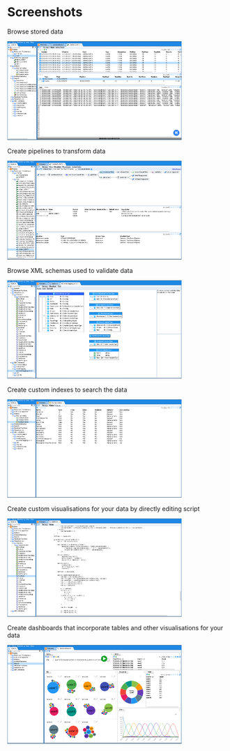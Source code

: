 # Screenshots

Browse stored data

<a title="Feeds" href="#" onclick="window.location.href='resources/screen-shot-feed.png'"><img src="resources/screen-shot-feed-tn.png" /></a>

Create pipelines to transform data

<a title="Pipelines" href="#" onclick="window.location.href='resources/screen-shot-pipeline.png'"><img src="resources/screen-shot-pipeline-tn.png" /></a>

Browse XML schemas used to validate data

<a title="XML Schemas" href="#" onclick="window.location.href='resources/screen-shot-schema.png'"><img src="resources/screen-shot-schema-tn.png" /></a>

Create custom indexes to search the data

<a title="Indexes" href="#" onclick="window.location.href='resources/screen-shot-index.png'"><img src="resources/screen-shot-index-tn.png" /></a>

Create custom visualisations for your data by directly editing script

<a title="Script"  href="#" onclick="window.location.href='resources/screen-shot-script.png'"><img src="resources/screen-shot-script-tn.png" /></a>

Create dashboards that incorporate tables and other visualisations for your data

<a title="Dashboards"  href="#" onclick="window.location.href='resources/screen-shot-dashboard.png'"><img src="resources/screen-shot-dashboard-tn.png" /></a>
